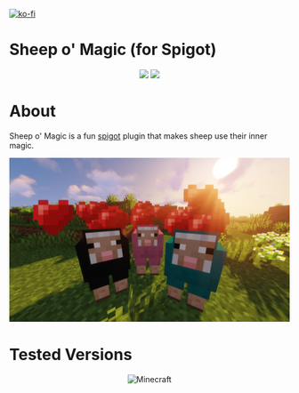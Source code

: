[![ko-fi](https://ko-fi.com/img/githubbutton_sm.svg)](https://ko-fi.com/K3K05621Y)
<br>
# Sheep o' Magic (for Spigot)

<p align="center">
<img src="https://img.shields.io/static/v1?label=Made%20With&message=%E2%9D%A4&color=red"/>
<img src="https://img.shields.io/static/v1?label=By&message=DevPieter&color=blueviolet"/>
</p>

# About

Sheep o' Magic is a fun [spigot](https://www.spigotmc.org/) plugin  that makes sheep use their inner magic.

<img src="https://github.com/DevPieter/Sheep-o-Magic/raw/main/img/sheep.PNG"/>
<br>

# Tested Versions

<p align="center"> 
<img src="https://img.shields.io/static/v1?label=Minecraft&message=1.17.x&color=success" alt="Minecraft"/>
</p>